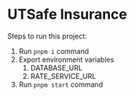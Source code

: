 # UTSafe Insurance

Steps to run this project:

1. Run `pnpm i` command
2. Export environment variables
    1. DATABASE_URL
    2. RATE_SERVICE_URL
3. Run `pnpm start` command
